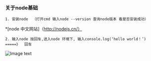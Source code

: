 ### 关于node基础

`1. 安装node  （打开cmd 输入node --version 查询node版本 看是否安装成功）`

*[node 中文网站]（http://nodejs.cn/） 

`2. 输入node 按回车,进入node 环境下, 输入console.log(‘hello world！’)    =====》  回车 `

![Image text](https://github.com/zzuljs/CppLearning/blob/master/CppLearning/raw/master/Itachi.jpg)
